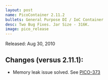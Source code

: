 ```yaml
---
layout: post
name: PicoContainer 2.11.2
bullets: General Purpose DI / IoC Container
desc: Two Bug Fixes. Jar Size - 316K.
image: pico_release
---
```

Released: Aug 30, 2010

## Changes (versus 2.11.1):

-   Memory leak issue solved. See [PICO-373](http://jira.codehaus.org/browse/PICO-373)


